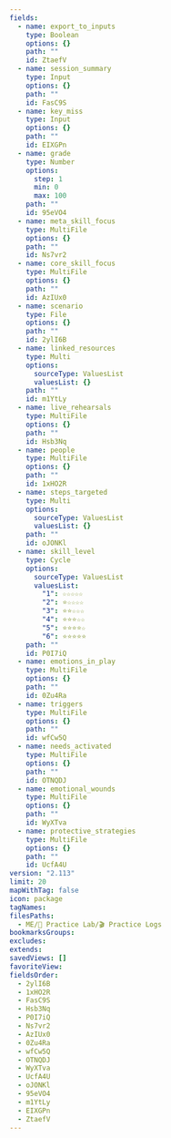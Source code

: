 ```yaml
---
fields:
  - name: export_to_inputs
    type: Boolean
    options: {}
    path: ""
    id: ZtaefV
  - name: session_summary
    type: Input
    options: {}
    path: ""
    id: FasC9S
  - name: key_miss
    type: Input
    options: {}
    path: ""
    id: EIXGPn
  - name: grade
    type: Number
    options:
      step: 1
      min: 0
      max: 100
    path: ""
    id: 95eVO4
  - name: meta_skill_focus
    type: MultiFile
    options: {}
    path: ""
    id: Ns7vr2
  - name: core_skill_focus
    type: MultiFile
    options: {}
    path: ""
    id: AzIUx0
  - name: scenario
    type: File
    options: {}
    path: ""
    id: 2ylI6B
  - name: linked_resources
    type: Multi
    options:
      sourceType: ValuesList
      valuesList: {}
    path: ""
    id: m1YtLy
  - name: live_rehearsals
    type: MultiFile
    options: {}
    path: ""
    id: Hsb3Nq
  - name: people
    type: MultiFile
    options: {}
    path: ""
    id: 1xHO2R
  - name: steps_targeted
    type: Multi
    options:
      sourceType: ValuesList
      valuesList: {}
    path: ""
    id: oJONKl
  - name: skill_level
    type: Cycle
    options:
      sourceType: ValuesList
      valuesList:
        "1": ☆☆☆☆☆
        "2": ⭐☆☆☆☆
        "3": ⭐⭐☆☆☆
        "4": ⭐⭐⭐☆☆
        "5": ⭐⭐⭐⭐☆
        "6": ⭐⭐⭐⭐⭐
    path: ""
    id: P0I7iQ
  - name: emotions_in_play
    type: MultiFile
    options: {}
    path: ""
    id: 0Zu4Ra
  - name: triggers
    type: MultiFile
    options: {}
    path: ""
    id: wfCw5Q
  - name: needs_activated
    type: MultiFile
    options: {}
    path: ""
    id: OTNQDJ
  - name: emotional_wounds
    type: MultiFile
    options: {}
    path: ""
    id: WyXTva
  - name: protective_strategies
    type: MultiFile
    options: {}
    path: ""
    id: UcfA4U
version: "2.113"
limit: 20
mapWithTag: false
icon: package
tagNames: 
filesPaths:
  - ME/🧪 Practice Lab/🎬 Practice Logs
bookmarksGroups: 
excludes: 
extends: 
savedViews: []
favoriteView: 
fieldsOrder:
  - 2ylI6B
  - 1xHO2R
  - FasC9S
  - Hsb3Nq
  - P0I7iQ
  - Ns7vr2
  - AzIUx0
  - 0Zu4Ra
  - wfCw5Q
  - OTNQDJ
  - WyXTva
  - UcfA4U
  - oJONKl
  - 95eVO4
  - m1YtLy
  - EIXGPn
  - ZtaefV
---
```

